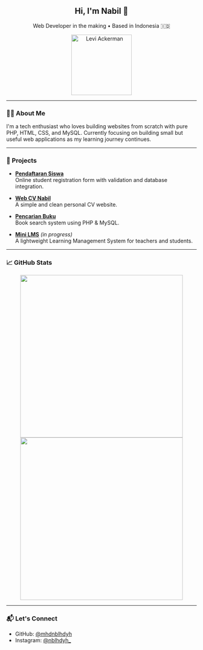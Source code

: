 <h2 align="center">Hi, I'm Nabil 👋</h2>
<p align="center">Web Developer in the making • Based in Indonesia 🇮🇩</p>

<p align="center">
  <img src="https://github.com/mhdnblhdyh/mhdnblhdyh/blob/main/levi-ackerman-unscreen.gif?raw=true" alt="Levi Ackerman" width="160">
</p>

---

### 🧑‍💻 About Me

I'm a tech enthusiast who loves building websites from scratch with pure PHP, HTML, CSS, and MySQL. Currently focusing on building small but useful web applications as my learning journey continues.

---

### 🔨 Projects

- [**Pendaftaran Siswa**](https://github.com/mhdnblhdyh/PendaftaranSiswa)  
  Online student registration form with validation and database integration.

- [**Web CV Nabil**](https://github.com/mhdnblhdyh/webcvnabil)  
  A simple and clean personal CV website.

- [**Pencarian Buku**](https://github.com/mhdnblhdyh/pencarianbuku)  
  Book search system using PHP & MySQL.

- [**Mini LMS**](https://github.com/mhdnblhdyh/lms) *(in progress)*  
  A lightweight Learning Management System for teachers and students.

---

### 📈 GitHub Stats

<p align="center">
  <img src="https://github-readme-stats.vercel.app/api?username=mhdnblhdyh&show_icons=true&theme=calm&hide=prs" width="430" />
  <br>
  <img src="https://github-readme-stats.vercel.app/api/top-langs/?username=mhdnblhdyh&layout=compact&theme=calm" width="430" />
</p>

---

### 📬 Let's Connect

- GitHub: [@mhdnblhdyh](https://github.com/mhdnblhdyh)  
- Instagram: [@nblhdyh_](https://instagram.com/nblhdyh_)
